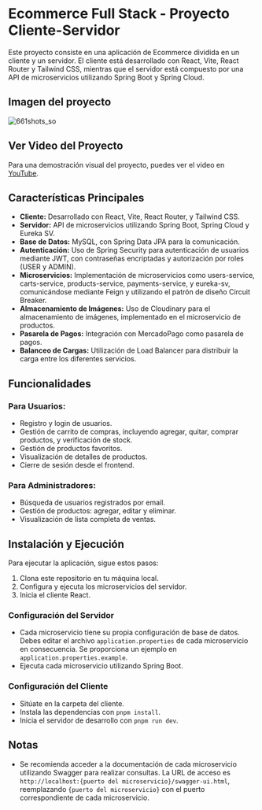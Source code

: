 # Ecommerce Full Stack - Proyecto Cliente-Servidor

Este proyecto consiste en una aplicación de Ecommerce dividida en un cliente y un servidor. El cliente está desarrollado con React, Vite, React Router y Tailwind CSS, mientras que el servidor está compuesto por una API de microservicios utilizando Spring Boot y Spring Cloud.

## Imagen del proyecto

![661shots_so](https://github.com/facuvande/Fullstack_eccommerce/assets/107081692/f3d03c52-b491-48f5-ab65-09e67ee00d5d)

## Ver Video del Proyecto

Para una demostración visual del proyecto, puedes ver el video en [YouTube](https://youtu.be/k7Q98zX7zXw).


## Características Principales

- **Cliente:** Desarrollado con React, Vite, React Router, y Tailwind CSS.
- **Servidor:** API de microservicios utilizando Spring Boot, Spring Cloud y Eureka SV.
- **Base de Datos:** MySQL, con Spring Data JPA para la comunicación.
- **Autenticación:** Uso de Spring Security para autenticación de usuarios mediante JWT, con contraseñas encriptadas y autorización por roles (USER y ADMIN).
- **Microservicios:** Implementación de microservicios como users-service, carts-service, products-service, payments-service, y eureka-sv, comunicándose mediante Feign y utilizando el patrón de diseño Circuit Breaker.
- **Almacenamiento de Imágenes:** Uso de Cloudinary para el almacenamiento de imágenes, implementado en el microservicio de productos.
- **Pasarela de Pagos:** Integración con MercadoPago como pasarela de pagos.
- **Balanceo de Cargas:** Utilización de Load Balancer para distribuir la carga entre los diferentes servicios.

## Funcionalidades

### Para Usuarios:

- Registro y login de usuarios.
- Gestión de carrito de compras, incluyendo agregar, quitar, comprar productos, y verificación de stock.
- Gestión de productos favoritos.
- Visualización de detalles de productos.
- Cierre de sesión desde el frontend.

### Para Administradores:

- Búsqueda de usuarios registrados por email.
- Gestión de productos: agregar, editar y eliminar.
- Visualización de lista completa de ventas.

## Instalación y Ejecución

Para ejecutar la aplicación, sigue estos pasos:

1. Clona este repositorio en tu máquina local.
2. Configura y ejecuta los microservicios del servidor.
3. Inicia el cliente React.

### Configuración del Servidor

- Cada microservicio tiene su propia configuración de base de datos. Debes editar el archivo `application.properties` de cada microservicio en consecuencia. Se proporciona un ejemplo en `application.properties.example`.
- Ejecuta cada microservicio utilizando Spring Boot.

### Configuración del Cliente

- Sitúate en la carpeta del cliente.
- Instala las dependencias con `pnpm install`.
- Inicia el servidor de desarrollo con `pnpm run dev`.

## Notas

- Se recomienda acceder a la documentación de cada microservicio utilizando Swagger para realizar consultas. La URL de acceso es `http://localhost:{puerto del microservicio}/swagger-ui.html`, reemplazando `{puerto del microservicio}` con el puerto correspondiente de cada microservicio.
